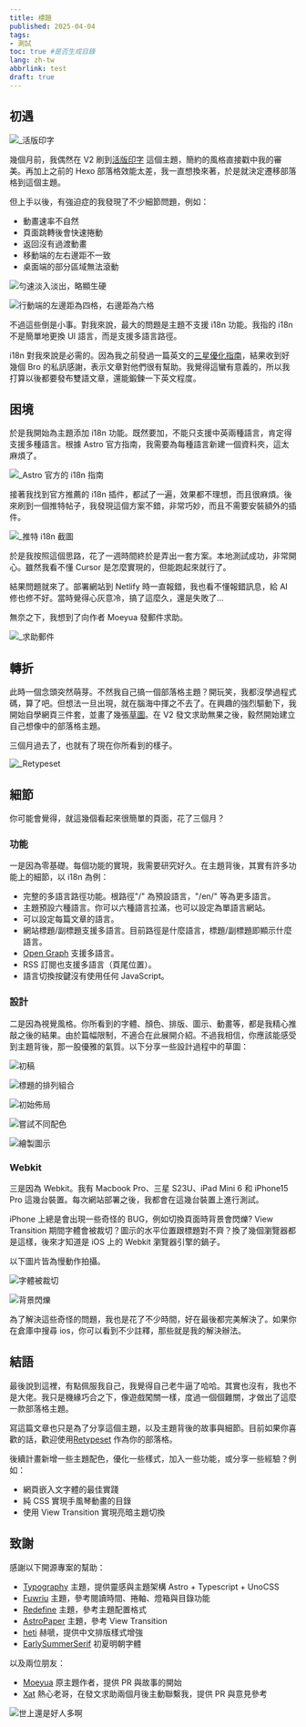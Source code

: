 ```yaml
---
title: 標題
published: 2025-04-04
tags:
- 測試
toc: true #是否生成目錄
lang: zh-tw
abbrlink: test
draft: true
---
```



## 初遇


![_活版印字](https://image.radishzz.cc/birth-of-retypeset/typograph.webp)

幾個月前，我偶然在 V2 刷到[活版印字](https://astro-theme-typography.vercel.app/) 這個主題，簡約的風格直接戳中我的審美。再加上之前的 Hexo 部落格效能太差，我一直想換來著，於是就決定遷移部落格到這個主題。

但上手以後，有強迫症的我發現了不少細節問題，例如：

- 動畫速率不自然
- 頁面跳轉後會快速捲動
- 返回沒有過渡動畫
- 移動端的左右邊距不一致
- 桌面端的部分區域無法滾動

![勻速淡入淡出，略顯生硬](https://image.radishzz.cc/birth-of-retypeset/unnatural-animation-rate.gif)

![行動端的左邊距為四格，右邊距為六格](https://image.radishzz.cc/birth-of-retypeset/different-margins.webp)

不過這些倒是小事。對我來說，最大的問題是主題不支援 i18n 功能。我指的 i18n 不是簡單地更換 UI 語言，而是支援多語言路徑。

i18n 對我來說是必需的。因為我之前發過一篇英文的[三星優化指南](https://radishzz.cc/posts/d88c9984/)，結果收到好幾個 Bro 的私訊感謝，表示文章對他們很有幫助。我覺得這蠻有意義的，所以我打算以後都要發布雙語文章，還能鍛鍊一下英文程度。

## 困境

於是我開始為主題添加 i18n 功能。既然要加，不能只支援中英兩種語言，肯定得支援多種語言。根據 Astro 官方指南，我需要為每種語言新建一個資料夾，這太麻煩了。

![_Astro 官方的 i18n 指南](https://image.radishzz.cc/birth-of-retypeset/astro-i18n-guide.webp)

接著我找到官方推薦的 i18n 插件，都試了一遍，效果都不理想，而且很麻煩。後來刷到一個推特帖子，我發現這個方案不錯，非常巧妙，而且不需要安裝額外的插件。

![_推特 i18n 截圖](https://image.radishzz.cc/birth-of-retypeset/twitter-i18n.webp)

於是我按照這個思路，花了一週時間終於是弄出一套方案。本地測試成功，非常開心。雖然我看不懂 Cursor 是怎麼實現的，但能跑起來就行了。

結果問題就來了。部署網站到 Netlify 時一直報錯，我也看不懂報錯訊息，給 AI 修也修不好。當時覺得心灰意冷，搞了這麼久，還是失敗了…

無奈之下，我想到了向作者 Moeyua 發郵件求助。

![_求助郵件](https://image.radishzz.cc/birth-of-retypeset/mail-to-moeyua.webp)

## 轉折


此時一個念頭突然萌芽。不然我自己搞一個部落格主題？開玩笑，我都沒學過程式碼，算了吧。但想法一旦出現，就在腦海中揮之不去了。在興趣的強烈驅動下，我開始自學網頁三件套，並畫了幾張[草圖](https://www.v2ex.com/t/1100131)。在 V2 發文求助無果之後，毅然開始建立自己想像中的部落格主題。

三個月過去了，也就有了現在你所看到的樣子。

![_Retypeset](https://image.radishzz.cc/birth-of-retypeset/retypeset-en-desktop.webp)

## 細節

你可能會覺得，就這幾個看起來很簡單的頁面，花了三個月？

### 功能

一是因為零基礎。每個功能的實現，我需要研究好久。在主題背後，其實有許多功能上的細節，以 i18n 為例：

- 完整的多語言路徑功能。根路徑"/" 為預設語言，"/en/" 等為更多語言。
- 主題預設六種語言。你可以六種語言拉滿，也可以設定為單語言網站。
- 可以設定每篇文章的語言。
- 網站標題/副標題支援多語言。目前路徑是什麼語言，標題/副標題即顯示什麼語言。
- [Open Graph](https://x.com/radishzz_?t=sGFn6BhNbDmIiHDUR1vU0g&s=09) 支援多語言。
- RSS 訂閱也支援多語言（頁尾位置）。
- 語言切換按鍵沒有使用任何 JavaScript。

### 設計

二是因為視覺風格。你所看到的字體、顏色、排版、圖示、動畫等，都是我精心推敲之後的結果。由於篇幅限制，不適合在此展開介紹。不過我相信，你應該能感受到主題背後，那一股優雅的氣質。以下分享一些設計過程中的草圖：

![初稿](https://image.radishzz.cc/birth-of-retypeset/draft-01.webp)

![標題的排列組合](https://image.radishzz.cc/birth-of-retypeset/draft-04.webp)

![初始佈局](https://image.radishzz.cc/birth-of-retypeset/draft-02.webp)

![嘗試不同配色](https://image.radishzz.cc/birth-of-retypeset/draft-03.webp)

![繪製圖示](https://image.radishzz.cc/birth-of-retypeset/draft-05.webp)

### Webkit

三是因為 Webkit。我有 Macbook Pro、三星 S23U、iPad Mini 6 和 iPhone15 Pro 這幾台裝置。每次網站部署之後，我都會在這幾台裝置上進行測試。

iPhone 上總是會出現一些奇怪的 BUG，例如切換頁面時背景會閃爍? View Transition 期間字體會被裁切？圖示的水平位置跟標題對不齊？換了幾個瀏覽器都是這樣，後來才知道是 iOS 上的 Webkit 瀏覽器引擎的鍋子。

以下圖片皆為慢動作拍攝。

![字體被裁切](https://image.radishzz.cc/birth-of-retypeset/bug-01.gif)

![背景閃爍](https://image.radishzz.cc/birth-of-retypeset/bug-02.gif)

為了解決這些奇怪的問題，我也是花了不少時間，好在最後都完美解決了。如果你在倉庫中搜尋 ios，你可以看到不少註釋，那些就是我的解決辦法。

## 結語

最後說到這裡，有點佩服我自己，我覺得自己老牛逼了哈哈。其實也沒有，我也不是大佬。我只是機緣巧合之下，像遊戲闖關一樣，度過一個個難關，才做出了這麼一款部落格主題。

寫這篇文章也只是為了分享這個主題，以及主題背後的故事與細節。目前如果你喜歡的話，歡迎使用[Retypeset](https://github.com/radishzzz/astro-theme-retypeset) 作為你的部落格。

後續計畫新增一些主題配色，優化一些樣式，加入一些功能，或分享一些經驗？例如：

- 網頁嵌入文字體的最佳實踐
- 純 CSS 實現手風琴動畫的目錄
- 使用 View Transition 實現亮暗主題切換

## 致謝

感謝以下開源專案的幫助：

- [Typography](https://github.com/moeyua/astro-theme-typography) 主題，提供靈感與主題架構 Astro + Typescript + UnoCSS
- [Fuwriu](https://github.com/saicaca/fuwari) 主題，參考閱讀時間、捲軸、燈箱與目錄功能
- [Redefine](Redefine) 主題，參考主題配置格式
- [AstroPaper](https://github.com/satnaing/astro-paper) 主題，參考 View Transition
- [heti](https://github.com/sivan/heti) 赫嗁，提供中文排版樣式增強
- [EarlySummerSerif](https://github.com/GuiWonder/EarlySummerSerif) 初夏明朝字體

以及兩位朋友：

- [Moeyua](https://github.com/moeyua) 原主題作者，提供 PR 與故事的開始
- [Xat](https://github.com/withxat) 熱心老哥，在發文求助兩個月後主動聯繫我，提供 PR 與意見參考

![世上還是好人多啊](https://image.radishzz.cc/birth-of-retypeset/xat-help.webp)
